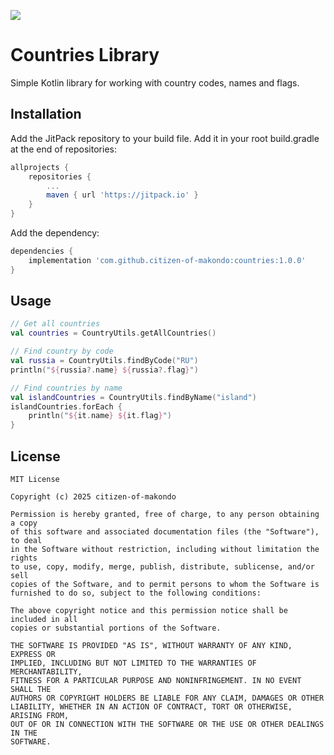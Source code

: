 [![](https://jitpack.io/v/citizen-of-makondo/countries.svg)](https://jitpack.io/#citizen-of-makondo/countries)

# Countries Library

Simple Kotlin library for working with country codes, names and flags.

## Installation

Add the JitPack repository to your build file. Add it in your root build.gradle at the end of repositories:

```gradle
allprojects {
    repositories {
        ...
        maven { url 'https://jitpack.io' }
    }
}
```

Add the dependency:

```gradle
dependencies {
    implementation 'com.github.citizen-of-makondo:countries:1.0.0'
}
```

## Usage

```kotlin
// Get all countries
val countries = CountryUtils.getAllCountries()

// Find country by code
val russia = CountryUtils.findByCode("RU")
println("${russia?.name} ${russia?.flag}")

// Find countries by name
val islandCountries = CountryUtils.findByName("island")
islandCountries.forEach { 
    println("${it.name} ${it.flag}")
}
```

## License

```
MIT License

Copyright (c) 2025 citizen-of-makondo

Permission is hereby granted, free of charge, to any person obtaining a copy
of this software and associated documentation files (the "Software"), to deal
in the Software without restriction, including without limitation the rights
to use, copy, modify, merge, publish, distribute, sublicense, and/or sell
copies of the Software, and to permit persons to whom the Software is
furnished to do so, subject to the following conditions:

The above copyright notice and this permission notice shall be included in all
copies or substantial portions of the Software.

THE SOFTWARE IS PROVIDED "AS IS", WITHOUT WARRANTY OF ANY KIND, EXPRESS OR
IMPLIED, INCLUDING BUT NOT LIMITED TO THE WARRANTIES OF MERCHANTABILITY,
FITNESS FOR A PARTICULAR PURPOSE AND NONINFRINGEMENT. IN NO EVENT SHALL THE
AUTHORS OR COPYRIGHT HOLDERS BE LIABLE FOR ANY CLAIM, DAMAGES OR OTHER
LIABILITY, WHETHER IN AN ACTION OF CONTRACT, TORT OR OTHERWISE, ARISING FROM,
OUT OF OR IN CONNECTION WITH THE SOFTWARE OR THE USE OR OTHER DEALINGS IN THE
SOFTWARE.
```
